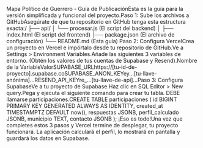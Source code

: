 Mapa Político de Guerrero - Guía de PublicaciónEsta es la guía para la versión simplificada y funcional del proyecto.Paso 1: Sube los archivos a GitHubAsegúrate de que tu repositorio en GitHub tenga esta estructura exacta:/
├── api/
│   └── procesar.js   (El script del backend)
│
├── index.html        (El script del frontend)
├── package.json      (El archivo de configuración)
└── README.md         (Esta guía)
Paso 2: Configura VercelCrea un proyecto en Vercel e impórtalo desde tu repositorio de GitHub.Ve a Settings > Environment Variables.Añade las siguientes 3 variables de entorno. (Obtén los valores de tus cuentas de Supabase y Resend).Nombre de la VariableValorSUPABASE_URLhttps://[tu-id-de-proyecto].supabase.coSUPABASE_ANON_KEYey...[tu-llave-anónima]...RESEND_API_KEYre_...[tu-llave-de-api]...Paso 3: Configura SupabaseVe a tu proyecto de Supabase.Haz clic en SQL Editor > New query.Pega y ejecuta el siguiente comando para crear tu tabla. DEBE llamarse participaciones.CREATE TABLE participaciones (
  id BIGINT PRIMARY KEY GENERATED ALWAYS AS IDENTITY,
  created_at TIMESTAMPTZ DEFAULT now(),
  respuestas JSONB,
  perfil_calculado JSONB,
  municipio TEXT,
  contacto JSONB
);
¡Eso es todo!Una vez que completes estos 3 pasos y Vercel termine de desplegar, tu proyecto funcionará. La aplicación calculará el perfil, lo mostrará en pantalla y guardará los datos en Supabase.
